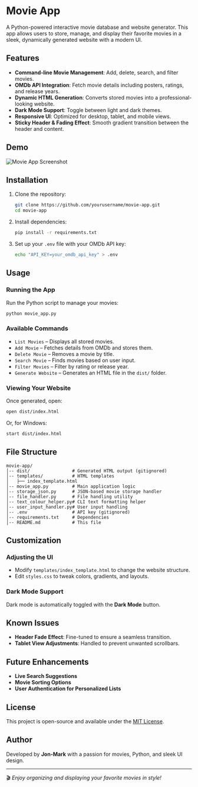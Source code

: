 # Movie App

A Python-powered interactive movie database and website generator. This app allows users to store, manage, and display their favorite movies in a sleek, dynamically generated website with a modern UI.

## Features

- **Command-line Movie Management**: Add, delete, search, and filter movies.
- **OMDb API Integration**: Fetch movie details including posters, ratings, and release years.
- **Dynamic HTML Generation**: Converts stored movies into a professional-looking website.
- **Dark Mode Support**: Toggle between light and dark themes.
- **Responsive UI**: Optimized for desktop, tablet, and mobile views.
- **Sticky Header & Fading Effect**: Smooth gradient transition between the header and content.

## Demo

![Movie App Screenshot](./screenshot.png)

## Installation

1. Clone the repository:
   ```sh
   git clone https://github.com/yourusername/movie-app.git
   cd movie-app
   ```

2. Install dependencies:
   ```sh
   pip install -r requirements.txt
   ```

3. Set up your `.env` file with your OMDb API key:
   ```sh
   echo "API_KEY=your_omdb_api_key" > .env
   ```

## Usage

### Running the App
Run the Python script to manage your movies:
   ```sh
   python movie_app.py
   ```

### Available Commands
- `List Movies` – Displays all stored movies.
- `Add Movie` – Fetches details from OMDb and stores them.
- `Delete Movie` – Removes a movie by title.
- `Search Movie` – Finds movies based on user input.
- `Filter Movies` – Filter by rating or release year.
- `Generate Website` – Generates an HTML file in the `dist/` folder.

### Viewing Your Website
Once generated, open:
   ```sh
   open dist/index.html
   ```
   Or, for Windows:
   ```sh
   start dist/index.html
   ```

## File Structure
```
movie-app/
│-- dist/                # Generated HTML output (gitignored)
│-- templates/           # HTML templates
│   ├── index_template.html
│-- movie_app.py         # Main application logic
│-- storage_json.py      # JSON-based movie storage handler
│-- file_handler.py      # File handling utility
│-- text_colour_helper.py# CLI text formatting helper
│-- user_input_handler.py# User input handling
│-- .env                 # API key (gitignored)
│-- requirements.txt     # Dependencies
│-- README.md            # This file
```

## Customization

### Adjusting the UI
- Modify `templates/index_template.html` to change the website structure.
- Edit `styles.css` to tweak colors, gradients, and layouts.

### Dark Mode Support
Dark mode is automatically toggled with the **Dark Mode** button.

## Known Issues
- **Header Fade Effect**: Fine-tuned to ensure a seamless transition.
- **Tablet View Adjustments**: Handled to prevent unwanted scrollbars.

## Future Enhancements
- **Live Search Suggestions**
- **Movie Sorting Options**
- **User Authentication for Personalized Lists**

## License
This project is open-source and available under the [MIT License](LICENSE).

## Author
Developed by **Jon-Mark** with a passion for movies, Python, and sleek UI design.

---
🎬 *Enjoy organizing and displaying your favorite movies in style!*
